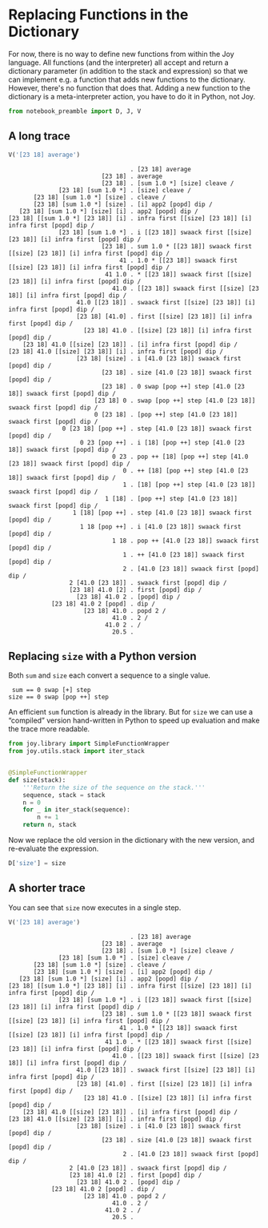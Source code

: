 # Replacing Functions in the Dictionary
For now, there is no way to define new functions from within the Joy language.  All functions (and the interpreter) all accept and return a dictionary parameter (in addition to the stack and expression) so that we can implement e.g. a function that adds new functions to the dictionary.  However, there's no function that does that.  Adding a new function to the dictionary is a meta-interpreter action, you have to do it in Python, not Joy.


```python
from notebook_preamble import D, J, V
```

## A long trace


```python
V('[23 18] average')
```

                                      . [23 18] average
                              [23 18] . average
                              [23 18] . [sum 1.0 *] [size] cleave /
                  [23 18] [sum 1.0 *] . [size] cleave /
           [23 18] [sum 1.0 *] [size] . cleave /
           [23 18] [sum 1.0 *] [size] . [i] app2 [popd] dip /
       [23 18] [sum 1.0 *] [size] [i] . app2 [popd] dip /
    [23 18] [[sum 1.0 *] [23 18]] [i] . infra first [[size] [23 18]] [i] infra first [popd] dip /
                  [23 18] [sum 1.0 *] . i [[23 18]] swaack first [[size] [23 18]] [i] infra first [popd] dip /
                              [23 18] . sum 1.0 * [[23 18]] swaack first [[size] [23 18]] [i] infra first [popd] dip /
                                   41 . 1.0 * [[23 18]] swaack first [[size] [23 18]] [i] infra first [popd] dip /
                               41 1.0 . * [[23 18]] swaack first [[size] [23 18]] [i] infra first [popd] dip /
                                 41.0 . [[23 18]] swaack first [[size] [23 18]] [i] infra first [popd] dip /
                       41.0 [[23 18]] . swaack first [[size] [23 18]] [i] infra first [popd] dip /
                       [23 18] [41.0] . first [[size] [23 18]] [i] infra first [popd] dip /
                         [23 18] 41.0 . [[size] [23 18]] [i] infra first [popd] dip /
        [23 18] 41.0 [[size] [23 18]] . [i] infra first [popd] dip /
    [23 18] 41.0 [[size] [23 18]] [i] . infra first [popd] dip /
                       [23 18] [size] . i [41.0 [23 18]] swaack first [popd] dip /
                              [23 18] . size [41.0 [23 18]] swaack first [popd] dip /
                              [23 18] . 0 swap [pop ++] step [41.0 [23 18]] swaack first [popd] dip /
                            [23 18] 0 . swap [pop ++] step [41.0 [23 18]] swaack first [popd] dip /
                            0 [23 18] . [pop ++] step [41.0 [23 18]] swaack first [popd] dip /
                   0 [23 18] [pop ++] . step [41.0 [23 18]] swaack first [popd] dip /
                        0 23 [pop ++] . i [18] [pop ++] step [41.0 [23 18]] swaack first [popd] dip /
                                 0 23 . pop ++ [18] [pop ++] step [41.0 [23 18]] swaack first [popd] dip /
                                    0 . ++ [18] [pop ++] step [41.0 [23 18]] swaack first [popd] dip /
                                    1 . [18] [pop ++] step [41.0 [23 18]] swaack first [popd] dip /
                               1 [18] . [pop ++] step [41.0 [23 18]] swaack first [popd] dip /
                      1 [18] [pop ++] . step [41.0 [23 18]] swaack first [popd] dip /
                        1 18 [pop ++] . i [41.0 [23 18]] swaack first [popd] dip /
                                 1 18 . pop ++ [41.0 [23 18]] swaack first [popd] dip /
                                    1 . ++ [41.0 [23 18]] swaack first [popd] dip /
                                    2 . [41.0 [23 18]] swaack first [popd] dip /
                     2 [41.0 [23 18]] . swaack first [popd] dip /
                     [23 18] 41.0 [2] . first [popd] dip /
                       [23 18] 41.0 2 . [popd] dip /
                [23 18] 41.0 2 [popd] . dip /
                         [23 18] 41.0 . popd 2 /
                                 41.0 . 2 /
                               41.0 2 . /
                                 20.5 . 


## Replacing `size` with a Python version

Both `sum` and `size` each convert a sequence to a single value.

     sum == 0 swap [+] step
    size == 0 swap [pop ++] step

An efficient `sum` function is already in the library. But for `size` we can use a “compiled” version hand-written in Python to speed up evaluation and make the trace more readable.


```python
from joy.library import SimpleFunctionWrapper
from joy.utils.stack import iter_stack


@SimpleFunctionWrapper
def size(stack):
    '''Return the size of the sequence on the stack.'''
    sequence, stack = stack
    n = 0
    for _ in iter_stack(sequence):
        n += 1
    return n, stack
```

Now we replace the old version in the dictionary with the new version, and re-evaluate the expression.


```python
D['size'] = size
```

## A shorter trace
You can see that `size` now executes in a single step.


```python
V('[23 18] average')
```

                                      . [23 18] average
                              [23 18] . average
                              [23 18] . [sum 1.0 *] [size] cleave /
                  [23 18] [sum 1.0 *] . [size] cleave /
           [23 18] [sum 1.0 *] [size] . cleave /
           [23 18] [sum 1.0 *] [size] . [i] app2 [popd] dip /
       [23 18] [sum 1.0 *] [size] [i] . app2 [popd] dip /
    [23 18] [[sum 1.0 *] [23 18]] [i] . infra first [[size] [23 18]] [i] infra first [popd] dip /
                  [23 18] [sum 1.0 *] . i [[23 18]] swaack first [[size] [23 18]] [i] infra first [popd] dip /
                              [23 18] . sum 1.0 * [[23 18]] swaack first [[size] [23 18]] [i] infra first [popd] dip /
                                   41 . 1.0 * [[23 18]] swaack first [[size] [23 18]] [i] infra first [popd] dip /
                               41 1.0 . * [[23 18]] swaack first [[size] [23 18]] [i] infra first [popd] dip /
                                 41.0 . [[23 18]] swaack first [[size] [23 18]] [i] infra first [popd] dip /
                       41.0 [[23 18]] . swaack first [[size] [23 18]] [i] infra first [popd] dip /
                       [23 18] [41.0] . first [[size] [23 18]] [i] infra first [popd] dip /
                         [23 18] 41.0 . [[size] [23 18]] [i] infra first [popd] dip /
        [23 18] 41.0 [[size] [23 18]] . [i] infra first [popd] dip /
    [23 18] 41.0 [[size] [23 18]] [i] . infra first [popd] dip /
                       [23 18] [size] . i [41.0 [23 18]] swaack first [popd] dip /
                              [23 18] . size [41.0 [23 18]] swaack first [popd] dip /
                                    2 . [41.0 [23 18]] swaack first [popd] dip /
                     2 [41.0 [23 18]] . swaack first [popd] dip /
                     [23 18] 41.0 [2] . first [popd] dip /
                       [23 18] 41.0 2 . [popd] dip /
                [23 18] 41.0 2 [popd] . dip /
                         [23 18] 41.0 . popd 2 /
                                 41.0 . 2 /
                               41.0 2 . /
                                 20.5 . 

